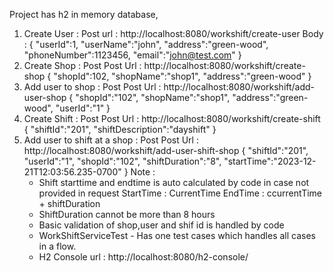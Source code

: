 Project has h2 in memory database,

1) Create User : Post
    url : http://localhost:8080/workshift/create-user
    Body : {
       "userId":1,
       "userName":"john",
       "address":"green-wood",
       "phoneNumber":1123456,
       "email":"john@test.com"
   }
2) Create Shop : Post
   Post Url : http://localhost:8080/workshift/create-shop
   {
   "shopId":102,
   "shopName":"shop1",
   "address":"green-wood"
   }
3) Add user to shop : Post
   Post Url : http://localhost:8080/workshift/add-user-shop
   {
   "shopId":"102",
   "shopName":"shop1",
   "address":"green-wood",
   "userId":"1"
   }
4) Create Shift : Post
   Post Url : http://localhost:8080/workshift/create-shift
   {
   "shiftId":"201",
   "shiftDescription":"dayshift"
   }
5) Add user to shift at a shop : Post
   Post Url : http://localhost:8080/workshift/add-user-shift-shop
   {
   "shiftId":"201",
   "userId":"1",
   "shopId":"102",
   "shiftDuration":"8",
   "startTime":"2023-12-21T12:03:56.235-0700"
   }
    Note :
    * Shift starttime and endtime is auto calculated by code in case not provided in request
      StartTime : CurrentTime
      EndTime : ccurrentTime + shiftDuration
    * ShiftDuration cannot be more than 8 hours
    * Basic validation of shop,user and shif id is handled by code
    * WorkShiftServiceTest - Has one test cases which handles all cases in a flow.
    * H2 Console url : http://localhost:8080/h2-console/
